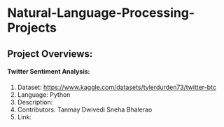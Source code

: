 # Natural-Language-Processing-Projects

## Project Overviews:

#### Twitter Sentiment Analysis:
1. Dataset: https://www.kaggle.com/datasets/tylerdurden73/twitter-btc
2. Language: Python
3. Description:
4. Contributors:
      Tanmay Dwivedi
      Sneha Bhalerao
5. Link:
   

